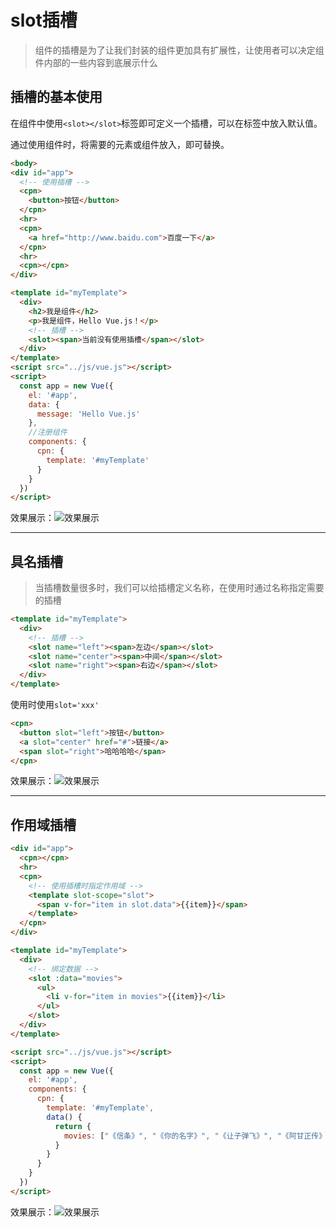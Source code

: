 # slot插槽

> 组件的插槽是为了让我们封装的组件更加具有扩展性，让使用者可以决定组件内部的一些内容到底展示什么

## 插槽的基本使用

在组件中使用`<slot></slot>`标签即可定义一个插槽，可以在标签中放入默认值。

通过使用组件时，将需要的元素或组件放入，即可替换。

```html
<body>
<div id="app">
  <!-- 使用插槽 -->
  <cpn>
    <button>按钮</button>
  </cpn>
  <hr>
  <cpn>
    <a href="http://www.baidu.com">百度一下</a>
  </cpn>
  <hr>
  <cpn></cpn>
</div>

<template id="myTemplate">
  <div>
    <h2>我是组件</h2>
    <p>我是组件，Hello Vue.js！</p>
    <!-- 插槽 -->
    <slot><span>当前没有使用插槽</span></slot>
  </div>
</template>
<script src="../js/vue.js"></script>
<script>
  const app = new Vue({
    el: '#app',
    data: {
      message: 'Hello Vue.js'
    },
    //注册组件
    components: {
      cpn: {
        template: '#myTemplate'
      }
    }
  })
</script>
```

效果展示：![效果展示](https://study-1259382847.cos.ap-chongqing.myqcloud.com/picbed/20201226232553.png)

---

## 具名插槽

> 当插槽数量很多时，我们可以给插槽定义名称，在使用时通过名称指定需要的插槽

```html
<template id="myTemplate">
  <div>
    <!-- 插槽 -->
    <slot name="left"><span>左边</span></slot>
    <slot name="center"><span>中间</span></slot>
    <slot name="right"><span>右边</span></slot>
  </div>
</template>
```

使用时使用`slot='xxx'`

```html
<cpn>
  <button slot="left">按钮</button>
  <a slot="center" href="#">链接</a>
  <span slot="right">哈哈哈哈</span>
</cpn>
```

效果展示：![效果展示](https://study-1259382847.cos.ap-chongqing.myqcloud.com/picbed/20201226233531.png)

---

## 作用域插槽

```html
<div id="app">
  <cpn></cpn>
  <hr>
  <cpn>
    <!-- 使用插槽时指定作用域 -->
    <template slot-scope="slot">
      <span v-for="item in slot.data">{{item}}</span>
    </template>
  </cpn>
</div>

<template id="myTemplate">
  <div>
    <!-- 绑定数据 -->
    <slot :data="movies">
      <ul>
        <li v-for="item in movies">{{item}}</li>
      </ul>
    </slot>
  </div>
</template>

<script src="../js/vue.js"></script>
<script>
  const app = new Vue({
    el: '#app',
    components: {
      cpn: {
        template: '#myTemplate',
        data() {
          return {
            movies: ["《信条》", "《你的名字》", "《让子弹飞》", "《阿甘正传》", "《盗梦空间》"]
          }
        }
      }
    }
  })
</script>
```

效果展示：![效果展示](https://study-1259382847.cos.ap-chongqing.myqcloud.com/picbed/20201227000857.png)

